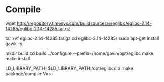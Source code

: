 # Compile


wget http://repository.timesys.com/buildsources/e/eglibc/eglibc-2.14-14285/eglibc-2.14-14285.tar.gz

tar xvf eglibc-2.14-14285.tar.gz
cd eglibc-2.14-14285/
sudo apt-get install gawk -y

mkdir build
cd build
../configure --prefix=/home/gavin/opt/eglibc
make
make install

LD_LIBRARY_PATH=$LD_LIBRARY_PATH:/opt/eglibc/lib make package/compile V=s
